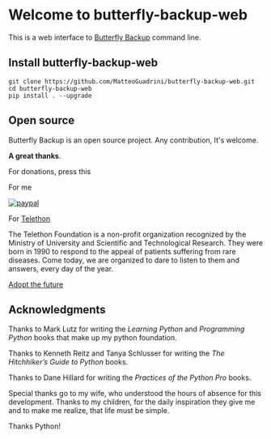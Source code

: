 <!-- Generated by psp (https://github.com/MatteoGuadrini/psp), version 0.2.0 -->

# Welcome to butterfly-backup-web

This is a web interface to [Butterfly Backup](https://github.com/MatteoGuadrini/Butterfly-Backup) command line.

## Install butterfly-backup-web

```console
git clone https://github.com/MatteoGuadrini/butterfly-backup-web.git
cd butterfly-backup-web
pip install . --upgrade
```

## Open source
Butterfly Backup is an open source project. Any contribution, It's welcome.

**A great thanks**.

For donations, press this

For me

[![paypal](https://www.paypalobjects.com/en_US/i/btn/btn_donateCC_LG.gif)](https://www.paypal.me/guos)

For [Telethon](http://www.telethon.it/)

The Telethon Foundation is a non-profit organization recognized by the Ministry of University and Scientific and Technological Research.
They were born in 1990 to respond to the appeal of patients suffering from rare diseases.
Come today, we are organized to dare to listen to them and answers, every day of the year.

[Adopt the future](https://www.ioadottoilfuturo.it/)

## Acknowledgments

Thanks to Mark Lutz for writing the _Learning Python_ and _Programming Python_ books that make up my python foundation.

Thanks to Kenneth Reitz and Tanya Schlusser for writing the _The Hitchhiker’s Guide to Python_ books.

Thanks to Dane Hillard for writing the _Practices of the Python Pro_ books.

Special thanks go to my wife, who understood the hours of absence for this development. 
Thanks to my children, for the daily inspiration they give me and to make me realize, that life must be simple.

Thanks Python!